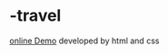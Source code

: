 # -travel
<a href="https://elahesahebanweb.github.io/-travel/">online Demo</a>
developed by html and css
